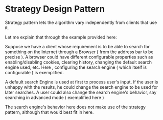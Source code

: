 # Strategy Design Pattern


Strategy pattern lets the algorithm vary independently from clients that use it.

Let me explain that through the example provided here:

Suppose we have a client whose requirement is to be able to search for something on the Internet through a Browser ( from the address bar to be precise ).
A browser could have different configurable properties such as enabling/disabling cookies, clearing history, changing the default search engine used, etc.
Here , configuring the search engine ( which itself is configurable ) is exemplified.

A default search Engine is used at first to process user's input. If the user is unhappy with the results, he could change the search engine to be used for later searches.
A user could also change the search engine's behavior, say searching in advanced mode ( exemplified here )

The search engine's behavior here does not make use of the strategy pattern, although that would best fit in here.

